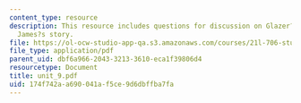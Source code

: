 ```yaml
---
content_type: resource
description: This resource includes questions for discussion on Glazer?s film and
  James?s story.
file: https://ol-ocw-studio-app-qa.s3.amazonaws.com/courses/21l-706-studies-in-film-fall-2005/174f742aa690041af5ce9d6dbffba7fa_unit_9.pdf
file_type: application/pdf
parent_uid: dbf6a966-2043-3213-3610-eca1f39806d4
resourcetype: Document
title: unit_9.pdf
uid: 174f742a-a690-041a-f5ce-9d6dbffba7fa
---
```

